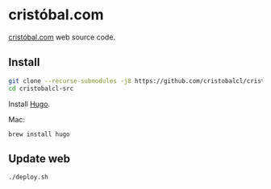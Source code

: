 # cristóbal.com
[cristóbal.com](http://cristóbal.com) web source code.

## Install

```bash
git clone --recurse-submodules -j8 https://github.com/cristobalcl/cristobalcl-src.git
cd cristobalcl-src
```

Install [Hugo](https://gohugo.io/).

Mac:

```
brew install hugo
```

## Update web

```bash
./deploy.sh
```

